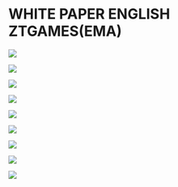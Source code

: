 # WHITE PAPER ENGLISH ZTGAMES(EMA)


![](https://zt-games.com/wp-content/uploads/2022/08/pagina1.jpg)


![](https://zt-games.com/wp-content/uploads/2022/08/pag2.jpg)


![](https://zt-games.com/wp-content/uploads/2022/08/pag3.jpg)


![](https://zt-games.com/wp-content/uploads/2022/08/pag4.jpg)


![](https://zt-games.com/wp-content/uploads/2022/08/pag5.jpg)


![](https://zt-games.com/wp-content/uploads/2022/08/pag6.jpg)


![](https://zt-games.com/wp-content/uploads/2022/08/pag7.jpg)


![](https://zt-games.com/wp-content/uploads/2022/08/pag8.jpg)


![](https://zt-games.com/wp-content/uploads/2022/08/pag9.jpg)
